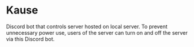 # Kause
Discord bot that controls server hosted on local server.
To prevent unnecessary power use, users of the server can turn on and off the server via this Discord bot. 
